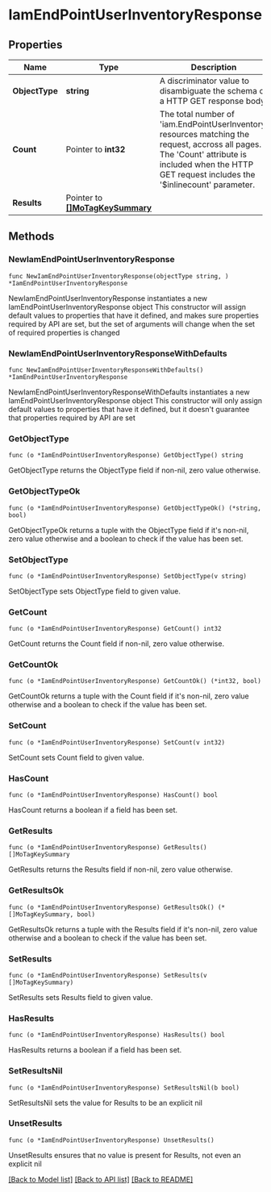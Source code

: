# IamEndPointUserInventoryResponse

## Properties

Name | Type | Description | Notes
------------ | ------------- | ------------- | -------------
**ObjectType** | **string** | A discriminator value to disambiguate the schema of a HTTP GET response body. | 
**Count** | Pointer to **int32** | The total number of &#39;iam.EndPointUserInventory&#39; resources matching the request, accross all pages. The &#39;Count&#39; attribute is included when the HTTP GET request includes the &#39;$inlinecount&#39; parameter. | [optional] 
**Results** | Pointer to [**[]MoTagKeySummary**](MoTagKeySummary.md) |  | [optional] 

## Methods

### NewIamEndPointUserInventoryResponse

`func NewIamEndPointUserInventoryResponse(objectType string, ) *IamEndPointUserInventoryResponse`

NewIamEndPointUserInventoryResponse instantiates a new IamEndPointUserInventoryResponse object
This constructor will assign default values to properties that have it defined,
and makes sure properties required by API are set, but the set of arguments
will change when the set of required properties is changed

### NewIamEndPointUserInventoryResponseWithDefaults

`func NewIamEndPointUserInventoryResponseWithDefaults() *IamEndPointUserInventoryResponse`

NewIamEndPointUserInventoryResponseWithDefaults instantiates a new IamEndPointUserInventoryResponse object
This constructor will only assign default values to properties that have it defined,
but it doesn't guarantee that properties required by API are set

### GetObjectType

`func (o *IamEndPointUserInventoryResponse) GetObjectType() string`

GetObjectType returns the ObjectType field if non-nil, zero value otherwise.

### GetObjectTypeOk

`func (o *IamEndPointUserInventoryResponse) GetObjectTypeOk() (*string, bool)`

GetObjectTypeOk returns a tuple with the ObjectType field if it's non-nil, zero value otherwise
and a boolean to check if the value has been set.

### SetObjectType

`func (o *IamEndPointUserInventoryResponse) SetObjectType(v string)`

SetObjectType sets ObjectType field to given value.


### GetCount

`func (o *IamEndPointUserInventoryResponse) GetCount() int32`

GetCount returns the Count field if non-nil, zero value otherwise.

### GetCountOk

`func (o *IamEndPointUserInventoryResponse) GetCountOk() (*int32, bool)`

GetCountOk returns a tuple with the Count field if it's non-nil, zero value otherwise
and a boolean to check if the value has been set.

### SetCount

`func (o *IamEndPointUserInventoryResponse) SetCount(v int32)`

SetCount sets Count field to given value.

### HasCount

`func (o *IamEndPointUserInventoryResponse) HasCount() bool`

HasCount returns a boolean if a field has been set.

### GetResults

`func (o *IamEndPointUserInventoryResponse) GetResults() []MoTagKeySummary`

GetResults returns the Results field if non-nil, zero value otherwise.

### GetResultsOk

`func (o *IamEndPointUserInventoryResponse) GetResultsOk() (*[]MoTagKeySummary, bool)`

GetResultsOk returns a tuple with the Results field if it's non-nil, zero value otherwise
and a boolean to check if the value has been set.

### SetResults

`func (o *IamEndPointUserInventoryResponse) SetResults(v []MoTagKeySummary)`

SetResults sets Results field to given value.

### HasResults

`func (o *IamEndPointUserInventoryResponse) HasResults() bool`

HasResults returns a boolean if a field has been set.

### SetResultsNil

`func (o *IamEndPointUserInventoryResponse) SetResultsNil(b bool)`

 SetResultsNil sets the value for Results to be an explicit nil

### UnsetResults
`func (o *IamEndPointUserInventoryResponse) UnsetResults()`

UnsetResults ensures that no value is present for Results, not even an explicit nil

[[Back to Model list]](../README.md#documentation-for-models) [[Back to API list]](../README.md#documentation-for-api-endpoints) [[Back to README]](../README.md)


